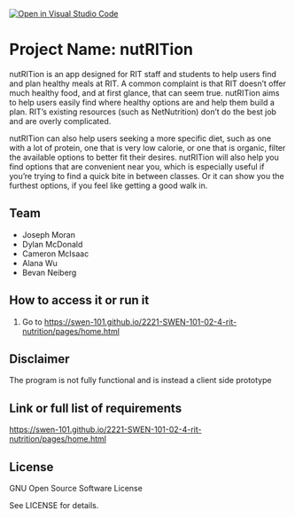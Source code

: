 [![Open in Visual Studio Code](https://classroom.github.com/assets/open-in-vscode-c66648af7eb3fe8bc4f294546bfd86ef473780cde1dea487d3c4ff354943c9ae.svg)](https://classroom.github.com/online_ide?assignment_repo_id=8511934&assignment_repo_type=AssignmentRepo)
# Project Name: nutRITion

nutRITion is an app designed for RIT staff and students to help users find and plan healthy meals at RIT. A common complaint is that RIT doesn’t offer much healthy food, and at first glance, that can seem true. nutRITion aims to help users easily find where healthy options are and help them build a plan. RIT’s existing resources (such as NetNutrition) don’t do the best job and are overly complicated.

nutRITion can also help users seeking a more specific diet, such as one with a lot of protein, one that is very low calorie, or one that is organic, filter the available options to better fit their desires. nutRITion will also help you find options that are convenient near you, which is especially useful if you’re trying to find a quick bite in between classes. Or it can show you the furthest options, if you feel like getting a good walk in.
  
## Team 
- Joseph Moran
- Dylan McDonald
- Cameron McIsaac
- Alana Wu
- Bevan Neiberg



## How to access it or run it  

1. Go to https://swen-101.github.io/2221-SWEN-101-02-4-rit-nutrition/pages/home.html

## Disclaimer
The program is not fully functional and is instead a client side prototype

## Link or full list of requirements
https://swen-101.github.io/2221-SWEN-101-02-4-rit-nutrition/pages/home.html


## License

GNU Open Source Software License

See LICENSE for details.
